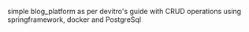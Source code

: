simple blog_platform as per devitro's guide with CRUD operations using springframework, docker and PostgreSql
